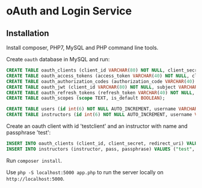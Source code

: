 # oAuth and Login Service

## Installation

Install composer, PHP7, MySQL and PHP command line tools.

Create `oauth` database in MySQL and run:
```sql
CREATE TABLE oauth_clients (client_id VARCHAR(80) NOT NULL, client_secret VARCHAR(80), redirect_uri VARCHAR(2000) NOT NULL, grant_types VARCHAR(80), scope VARCHAR(100), user_id VARCHAR(80), CONSTRAINT clients_client_id_pk PRIMARY KEY (client_id));
CREATE TABLE oauth_access_tokens (access_token VARCHAR(40) NOT NULL, client_id VARCHAR(80) NOT NULL, user_id VARCHAR(255), expires TIMESTAMP NOT NULL, scope VARCHAR(2000), CONSTRAINT access_token_pk PRIMARY KEY (access_token));
CREATE TABLE oauth_authorization_codes (authorization_code VARCHAR(40) NOT NULL, client_id VARCHAR(80) NOT NULL, user_id VARCHAR(255), redirect_uri VARCHAR(2000), expires TIMESTAMP NOT NULL, scope VARCHAR(2000), CONSTRAINT auth_code_pk PRIMARY KEY (authorization_code));
CREATE TABLE oauth_jwt (client_id VARCHAR(80) NOT NULL, subject VARCHAR(80), public_key VARCHAR(2000), CONSTRAINT jwt_client_id_pk PRIMARY KEY (client_id));
CREATE TABLE oauth_refresh_tokens (refresh_token VARCHAR(40) NOT NULL, client_id VARCHAR(80) NOT NULL, user_id VARCHAR(255), expires TIMESTAMP NOT NULL, scope VARCHAR(2000), CONSTRAINT refresh_token_pk PRIMARY KEY (refresh_token));
CREATE TABLE oauth_scopes (scope TEXT, is_default BOOLEAN);

CREATE TABLE users (id int(6) NOT NULL AUTO_INCREMENT, username VARCHAR(255) NOT NULL, pass VARCHAR(255) NOT NULL, instructor VARCHAR(255) NOT NULL, PRIMARY KEY (id));
CREATE TABLE instructors (id int(6) NOT NULL AUTO_INCREMENT, username VARCHAR(255) NOT NULL, pass VARCHAR(255) NOT NULL, passphrase VARCHAR(255) NOT NULL, PRIMARY KEY (id));
```

Create an oauth client with id 'testclient' and an instructor with name and passphrase 'test':
```sql
INSERT INTO oauth_clients (client_id, client_secret, redirect_uri) VALUES ("testclient", "testpass", "http://fake/");
INSERT INTO instructors (instructor, pass, passphrase) VALUES ("test", "9f86d081884c7d659a2feaa0c55ad015a3bf4f1b2b0b822cd15d6c15b0f00a08", "9f86d081884c7d659a2feaa0c55ad015a3bf4f1b2b0b822cd15d6c15b0f00a08");
```


Run `composer install`.

Use `php -S localhost:5000 app.php` to run the server locally on `http://localhost:5000`.
